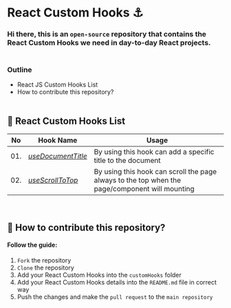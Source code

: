 # React Custom Hooks ⚓<br>

### Hi there, this is an ```open-source``` repository that contains the React Custom Hooks we need in day-to-day React projects. <br><br>

### Outline
- React JS Custom Hooks List
- How to contribute this repository? <br><br>

## 📘 React Custom Hooks List

| **No** | **Hook Name**  | **Usage** |
| --- | ------------------ | ---------------------------------------------------------------------------------------------- |
| 01. | [_useDocumentTitle_](customHooks/useDocumentTitle.js) | By using this hook can add a specific title to the document                                    |
| 02. | [_useScrollToTop_](customHooks/useScrollToTop.js)   | By using this hook can scroll the page always to the top when the page/component will mounting |

<br>

## 🎁 How to contribute this repository?
#### Follow the guide:
1. ```Fork``` the repository
2. ```Clone``` the repository
3. Add your React Custom Hooks into the ```customHooks``` folder
4. Add your React Custom Hooks details into the ```README.md``` file in correct way
5. Push the changes and make the ```pull request``` to the ```main repository```
